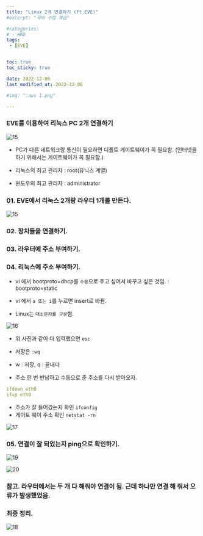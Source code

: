 ```yaml
---
title: "Linux 2개 연결하기 (ft.EVE)"
#excerpt: "국비 수업 복습"

#categories:
# - HRD
tags:
 - [EVE]


toc: true
toc_sticky: true

date: 2022-12-06
last_modified_at: 2022-12-06

#img: ":aws 1.png"

---
```


<!-- outline-start -->



### EVE를 이용하여 리눅스 PC 2개 연결하기

![15](https://user-images.githubusercontent.com/117553252/211128270-9009f95f-40a6-4f87-9616-15596928daa9.png)

- PC가 다른 네트워크랑 통신이 필요하면 디폴트 게이트웨이가 꼭 필요함.
(인터넷을 하기 위해서는 게이트웨이가 꼭 필요함.)

- 리눅스의 최고 관리자 : root(유닉스 계열)

- 윈도우의 최고 관리자 : administrator



### 01. EVE에서 리눅스 2개랑 라우터 1개를 만든다.
![15](https://user-images.githubusercontent.com/117553252/211128270-9009f95f-40a6-4f87-9616-15596928daa9.png)



### 02. 장치들을 연결하기.

### 03. 라우터에 주소 부여하기.

### 04. 리눅스에 주소 부여하기.

- vi 에서 bootproto=dhcp를 `수동`으로 주고 싶어서 바꾸고 싶은 것임.
    : bootproto=static

- vi 에서 `a 또는 i`를 누르면 insert로 바뀜.

- Linux는 `대소문자를 구분`함.

![16](https://user-images.githubusercontent.com/117553252/211128378-1a5fe6e5-f790-4bd9-97e9-6108d59d89d6.png)



- 위 사진과 같이 다 입력했으면 `esc`

- 저장은 `:wq`

- w : 저장, q : 끝내다


- 주소 한 번 반납하고 수동으로 준 주소를 다시 받아오자.
```yaml
ifdown eth0
ifup eth0
```


- 주소가 잘 들어갔는지 확인 `ifconfig`
- 게이트 웨이 주소 확인 `netstat -rn`

![17](https://user-images.githubusercontent.com/117553252/211128429-e58d737e-594f-43a0-ab37-810ba6e88dc4.png)







### 05. 연결이 잘 되었는지 ping으로 확인하기.

![19](https://user-images.githubusercontent.com/117553252/211128445-555bb35d-7e74-41f9-bdb2-a7427838c1c3.png)




![20](https://user-images.githubusercontent.com/117553252/211128448-b810c6d7-ffe9-4399-a2ad-b0848bbf981c.png)






### 참고. 라우터에서는 두 개 다 해줘야 연결이 됨. 근데 하나만 연결 해 줘서 오류가 발생했었음.


### 최종 정리.

![18](https://user-images.githubusercontent.com/117553252/211128470-ae938d38-cbd9-43a4-8ab8-73091a8d4f2c.png)